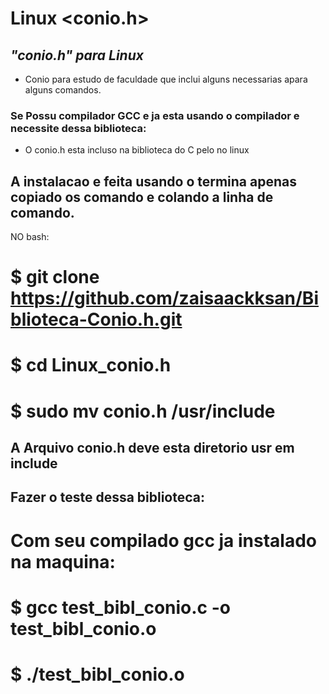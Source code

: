 # Linux <conio.h>
## _"conio.h" para Linux_
- Conio para estudo de faculdade que inclui alguns necessarias apara alguns comandos.

### Se Possu compilador GCC e ja esta usando o compilador e necessite dessa biblioteca:

- O conio.h esta incluso na biblioteca do C pelo no linux

## A instalacao e feita usando o termina apenas copiado os comando e colando a linha de comando.
NO bash:

# $ git clone https://github.com/zaisaackksan/Biblioteca-Conio.h.git
# $ cd Linux_conio.h
# $ sudo mv conio.h /usr/include


## A Arquivo conio.h deve esta diretorio usr em include

## Fazer o teste dessa biblioteca:
# Com seu compilado gcc ja instalado na maquina:
# $ gcc test_bibl_conio.c -o test_bibl_conio.o
# $ ./test_bibl_conio.o


